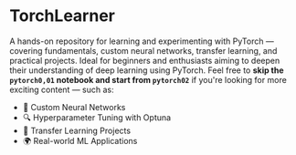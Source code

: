 # TorchLearner
A hands-on repository for learning and experimenting with PyTorch — covering fundamentals, custom neural networks, transfer learning, and practical projects. Ideal for beginners and enthusiasts aiming to deepen their understanding of deep learning using PyTorch.
Feel free to **skip the `pytorch0,01` notebook and start from `pytorch02`** if you're looking for more exciting content — such as:
- 🧠 Custom Neural Networks  
- 🔍 Hyperparameter Tuning with Optuna  
- 🔄 Transfer Learning Projects  
- 🌍 Real-world ML Applications  
